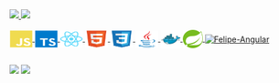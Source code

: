  <div>
  <a href="https://github.com/FelipeVittorazzi">
  <img height="180em" src="https://github-readme-stats.vercel.app/api?username=FelipeVittorazzi&show_icons=true&theme=dark&include_all_commits=true"/>
  <img height="180em" src="https://github-readme-stats.vercel.app/api/top-langs/?username=FelipeVittorazzi&theme=dark"/>
</div>
<div style="display: inline_block"><br>
  <img align="center" alt="Felipe-Js" height="30" width="40" src="https://raw.githubusercontent.com/devicons/devicon/master/icons/javascript/javascript-plain.svg">
  <img align="center" alt="Felipe-Ts" height="30" width="40" src="https://raw.githubusercontent.com/devicons/devicon/master/icons/typescript/typescript-plain.svg">
  <img align="center" alt="Felipe-React" height="30" width="40" src="https://raw.githubusercontent.com/devicons/devicon/master/icons/react/react-original.svg">
  <img align="center" alt="Felipe-HTML" height="30" width="40" src="https://raw.githubusercontent.com/devicons/devicon/master/icons/html5/html5-original.svg">
  <img align="center" alt="Felipe-CSS" height="30" width="40" src="https://raw.githubusercontent.com/devicons/devicon/master/icons/css3/css3-original.svg">
  <img align="center" alt="Felipe-Java" height="30" width="40" src="https://raw.githubusercontent.com/devicons/devicon/master/icons/java/java-original.svg">
  <img align="center" alt="Felipe-Docker" height="32" width="35" src="https://raw.githubusercontent.com/devicons/devicon/master/icons/docker/docker-original.svg">
 <img align="center" alt="Felipe-Spring" height="32" width="35" src="https://raw.githubusercontent.com/devicons/devicon/master/icons/spring/spring-original.svg">
 <img align="center" alt="Felipe-Angular" height="32" width="35" src="https://brandslogos.com/wp-content/uploads/images/large/angular-icon-logo.png">
</div>
  
  ##
 
<div> 

  <a href = "mailto:felipe.vttzz@gmail.com"><img src="https://img.shields.io/badge/-Gmail-%23333?style=for-the-badge&logo=gmail&logoColor=white" target="_blank"></a>
  <a href="https://www.linkedin.com/in/felipe-vittorazzi/" target="_blank"><img src="https://img.shields.io/badge/-LinkedIn-%230077B5?style=for-the-badge&logo=linkedin&logoColor=white" target="_blank"></a> 
 
</div>


